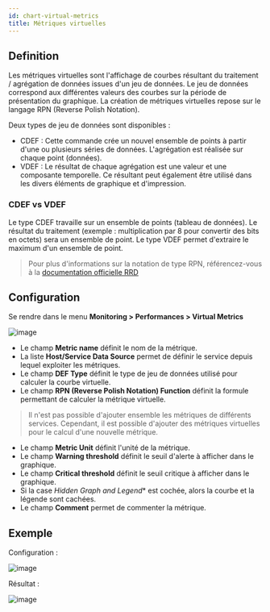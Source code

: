 ```yaml
---
id: chart-virtual-metrics
title: Métriques virtuelles
---
```


## Definition

Les métriques virtuelles sont l'affichage de courbes résultant du traitement / agrégation de données issues d'un jeu de
données. Le jeu de données correspond aux différentes valeurs des courbes sur la période de présentation du graphique.
La création de métriques virtuelles repose sur le langage RPN (Reverse Polish Notation).

Deux types de jeu de données sont disponibles :

* CDEF : Cette commande crée un nouvel ensemble de points à partir d'une ou plusieurs séries de données. L'agrégation est
  réalisée sur chaque point (données). 
* VDEF : Le résultat de chaque agrégation est une valeur et une composante temporelle. Ce résultant peut également être
  utilisé dans les divers éléments de graphique et d'impression. 

### CDEF vs VDEF

Le type CDEF travaille sur un ensemble de points (tableau de données). Le résultat du traitement (exemple : multiplication
par 8 pour convertir des bits en octets) sera un ensemble de point. Le type VDEF permet d'extraire le maximum d'un ensemble
de point.

> Pour plus d'informations sur la notation de type RPN, référencez-vous à la
> [documentation officielle RRD](http://oss.oetiker.ch/rrdtool/tut/rpntutorial.en.html)

## Configuration

Se rendre dans le menu **Monitoring \> Performances \> Virtual Metrics**

![image](assets/metrology/02addvmetric.png)

* Le champ **Metric name** définit le nom de la métrique.
* La liste **Host/Service Data Source** permet de définir le service depuis lequel exploiter les métriques.
* Le champ **DEF Type** définit le type de jeu de données utilisé pour calculer la courbe virtuelle.
* Le champ **RPN (Reverse Polish Notation) Function**  définit la formule permettant de calculer la métrique virtuelle. 

> Il n'est pas possible d'ajouter ensemble les métriques de différents services. Cependant, il est possible d'ajouter
> des métriques virtuelles pour le calcul d'une nouvelle métrique.

* Le champ **Metric Unit** définit l'unité de la métrique.
* Le champ **Warning threshold** définit le seuil d'alerte à afficher dans le graphique.
* Le champ **Critical threshold** définit le seuil critique à afficher dans le graphique.
* Si la case *Hidden Graph and Legend** est cochée, alors la courbe et la légende sont cachées.
* Le champ **Comment** permet de commenter la métrique.

## Exemple

Configuration :

![image](assets/metrology/02virtualmetric_conf.png)

Résultat :

![image](assets/metrology/02virtualmetric_example.png)
